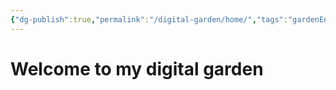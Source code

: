 ```yaml
---
{"dg-publish":true,"permalink":"/digital-garden/home/","tags":"gardenEntry","dgHomeLink":true,"dgPassFrontmatter":false}
---
```



# Welcome to my digital garden
